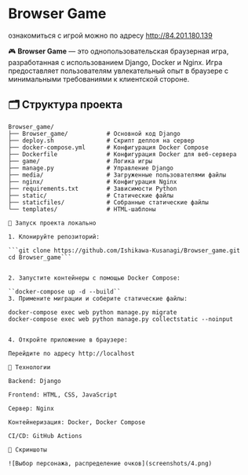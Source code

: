 # Browser Game
ознакомиться с игрой можно по адресу http://84.201.180.139

🎮 **Browser Game** — это однопользовательская браузерная игра, разработанная с использованием Django, Docker и Nginx. Игра предоставляет пользователям увлекательный опыт в браузере с минимальными требованиями к клиентской стороне.
## 🗂 Структура проекта

```plaintext
Browser_game/
├── Browser_game/           # Основной код Django
├── deploy.sh               # Скрипт деплоя на сервер
├── docker-compose.yml      # Конфигурация Docker Compose
├── Dockerfile              # Конфигурация Docker для веб-сервера
├── game/                   # Логика игры
├── manage.py               # Управление Django
├── media/                  # Загруженные пользователями файлы
├── nginx/                  # Конфигурация Nginx
├── requirements.txt        # Зависимости Python
├── static/                 # Статические файлы
├── staticfiles/            # Собранные статические файлы
└── templates/              # HTML-шаблоны

🚀 Запуск проекта локально

1. Клонируйте репозиторий:

```git clone https://github.com/Ishikawa-Kusanagi/Browser_game.git
cd Browser_game```


2. Запустите контейнеры с помощью Docker Compose:

``docker-compose up -d --build``
3. Примените миграции и соберите статические файлы:

docker-compose exec web python manage.py migrate
docker-compose exec web python manage.py collectstatic --noinput


4. Откройте приложение в браузере:

Перейдите по адресу http://localhost

🔧 Технологии

Backend: Django

Frontend: HTML, CSS, JavaScript

Сервер: Nginx

Контейнеризация: Docker, Docker Compose

CI/CD: GitHub Actions

📸 Скриншоты

![Выбор персонажа, распределение очков](screenshots/4.png)
